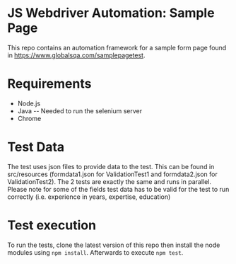 # JS Webdriver Automation: Sample Page
This repo contains an automation framework for a sample form page found in https://www.globalsqa.com/samplepagetest.

# Requirements
* Node.js
* Java -- Needed to run the selenium server
* Chrome

# Test Data
The test uses json files  to provide data to the test. This can be found in src/resources (formdata1.json for ValidationTest1 and formdata2.json for ValidationTest2). The 2 tests are exactly the same and runs in parallel. Please note for some of the fields test data has to be valid for the test to run correctly (i.e. experience in years, expertise, education)

# Test execution
To run the tests, clone the latest version of this repo then install the node modules using ```npm install```. Afterwards to execute ```npm test```.
